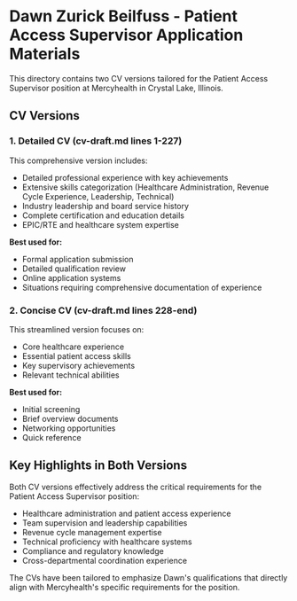 # Dawn Zurick Beilfuss - Patient Access Supervisor Application Materials

This directory contains two CV versions tailored for the Patient Access Supervisor position at Mercyhealth in Crystal Lake, Illinois.

## CV Versions

### 1. Detailed CV (cv-draft.md lines 1-227)
This comprehensive version includes:
- Detailed professional experience with key achievements
- Extensive skills categorization (Healthcare Administration, Revenue Cycle Experience, Leadership, Technical)
- Industry leadership and board service history
- Complete certification and education details
- EPIC/RTE and healthcare system expertise

**Best used for:**
- Formal application submission
- Detailed qualification review
- Online application systems
- Situations requiring comprehensive documentation of experience

### 2. Concise CV (cv-draft.md lines 228-end)
This streamlined version focuses on:
- Core healthcare experience
- Essential patient access skills
- Key supervisory achievements
- Relevant technical abilities

**Best used for:**
- Initial screening
- Brief overview documents
- Networking opportunities
- Quick reference

## Key Highlights in Both Versions

Both CV versions effectively address the critical requirements for the Patient Access Supervisor position:
- Healthcare administration and patient access experience
- Team supervision and leadership capabilities
- Revenue cycle management expertise
- Technical proficiency with healthcare systems
- Compliance and regulatory knowledge
- Cross-departmental coordination experience

The CVs have been tailored to emphasize Dawn's qualifications that directly align with Mercyhealth's specific requirements for the position.

